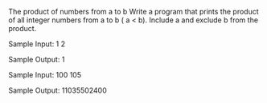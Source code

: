 The product of numbers from a to b
Write a program that prints the product of all integer numbers from a to b ( a < b).
Include a and exclude b from the product.


Sample Input:
1 2

Sample Output:
1


Sample Input:
100 105

Sample Output:
11035502400
